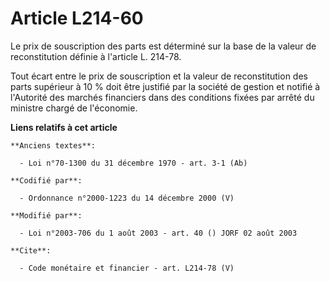 # Article L214-60

Le prix de souscription des parts est déterminé sur la base de la valeur de reconstitution définie à l'article L. 214-78.

Tout écart entre le prix de souscription et la valeur de reconstitution des parts supérieur à 10 % doit être justifié par la
société de gestion et notifié à l'Autorité des marchés financiers dans des conditions fixées par arrêté du ministre chargé de
l'économie.

**Liens relatifs à cet article**

	**Anciens textes**:

	  - Loi n°70-1300 du 31 décembre 1970 - art. 3-1 (Ab)

	**Codifié par**:

	  - Ordonnance n°2000-1223 du 14 décembre 2000 (V)

	**Modifié par**:

	  - Loi n°2003-706 du 1 août 2003 - art. 40 () JORF 02 août 2003

	**Cite**:

	  - Code monétaire et financier - art. L214-78 (V)
